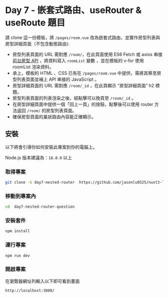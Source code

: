 # Day 7 - 嵌套式路由、useRouter & useRoute 題目

請 clone 這一份模板，將 `/pages/room.vue` 改為嵌套式路由，並實作房型列表與房型詳細頁面（不包含動態路由):

- 房型列表頁面的 URL 需對應 `/room/`，在此頁面使用 ES6 Fetch 或 axios 串接 [前台房型 API](https://nuxr3.zeabur.app/swagger/#/Rooms%20-%20%E6%88%BF%E5%9E%8B) ，將資料寫入 `roomList` 變數 ，並在模板的 v-for 使用 roomList 渲染資料。
- 承上，模板的 HTML 、CSS 已有在 `/pages/room.vue` 中提供，需將其移至房型列表頁面並補上 API 串接的 JavaScript 。
- 房型詳細頁面的 URL 需對應 `/room/_id` ，在此頁顯示 “房型詳細頁面” h2 標題。
- 房型列表頁面的列表渲染之後，經點擊可以換頁至 `/room/_id` 。
- 在房型詳細頁面中提供一個「回上一頁」的按鈕，點擊後可以使用 router 方法返回 `/room/` 的房型列表頁面。
- 確保房型頁面的巢狀路由內容能正確顯示。

## 安裝

以下將會引導你如何安裝此專案到你的電腦上。

Node.js 版本建議為：`18.0.0` 以上

### 取得專案

```bash
git clone -b day7-nested-router  https://github.com/jasonlu0525/nuxt3-live-question.git day7-nested-router-question
```

### 移動到專案內

```bash
cd  day7-nested-router-question
```

### 安裝套件

```bash
npm install
```

### 運行專案

```bash
npm run dev
```

### 開啟專案

在瀏覽器網址列輸入以下即可看到畫面

```bash
http://localhost:3000/
```
